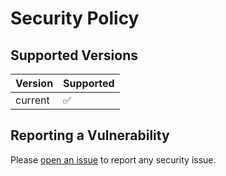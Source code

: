 # Security Policy

## Supported Versions

| Version | Supported          |
| ------- | ------------------ |
| current   | :white_check_mark: |

## Reporting a Vulnerability

Please [open an issue](https://github.com/fabriziosalmi/repos/issues/new/choose) to report any security issue.
